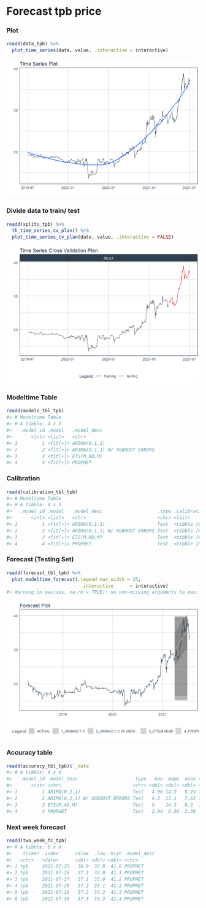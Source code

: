
# Forecast tpb price

### Plot

``` r
readd(data_tpb) %>%
  plot_time_series(date, value, .interactive = interactive)
```

![](Readme_files/figure-gfm/unnamed-chunk-2-1.png)<!-- -->

### Divide data to train/ test

``` r
readd(splits_tpb) %>%
  tk_time_series_cv_plan() %>%
  plot_time_series_cv_plan(date, value, .interactive = FALSE)
```

![](Readme_files/figure-gfm/unnamed-chunk-3-1.png)<!-- -->

### Modeltime Table

``` r
readd(models_tbl_tpb)
#> # Modeltime Table
#> # A tibble: 4 x 3
#>   .model_id .model   .model_desc                   
#>       <int> <list>   <chr>                         
#> 1         1 <fit[+]> ARIMA(0,1,1)                  
#> 2         2 <fit[+]> ARIMA(0,1,1) W/ XGBOOST ERRORS
#> 3         3 <fit[+]> ETS(M,AD,M)                   
#> 4         4 <fit[+]> PROPHET
```

### Calibration

``` r
readd(calibration_tbl_tpb)
#> # Modeltime Table
#> # A tibble: 4 x 5
#>   .model_id .model   .model_desc                    .type .calibration_data
#>       <int> <list>   <chr>                          <chr> <list>           
#> 1         1 <fit[+]> ARIMA(0,1,1)                   Test  <tibble [65 x 4]>
#> 2         2 <fit[+]> ARIMA(0,1,1) W/ XGBOOST ERRORS Test  <tibble [65 x 4]>
#> 3         3 <fit[+]> ETS(M,AD,M)                    Test  <tibble [65 x 4]>
#> 4         4 <fit[+]> PROPHET                        Test  <tibble [65 x 4]>
```

### Forecast (Testing Set)

``` r
readd(forecast_tbl_tpb) %>% 
  plot_modeltime_forecast(.legend_max_width = 25, 
                           .interactive      = interactive)
#> Warning in max(ids, na.rm = TRUE): no non-missing arguments to max; returning -Inf
```

![](Readme_files/figure-gfm/unnamed-chunk-6-1.png)<!-- -->

### Accuracy table

``` r
readd(accuracy_tbl_tpb)$`_data`
#> # A tibble: 4 x 9
#>   .model_id .model_desc                    .type   mae  mape  mase smape  rmse   rsq
#>       <int> <chr>                          <chr> <dbl> <dbl> <dbl> <dbl> <dbl> <dbl>
#> 1         1 ARIMA(0,1,1)                   Test   4.96 14.2   8.23 15.8   6.22  NA  
#> 2         2 ARIMA(0,1,1) W/ XGBOOST ERRORS Test   4.6  13.1   7.63 14.6   5.87  NA  
#> 3         3 ETS(M,AD,M)                    Test   5    14.3   8.3  16     6.24   0  
#> 4         4 PROPHET                        Test   2.04  6.56  3.39  6.42  2.46   0.8
```

### Next week forecast

``` r
readd(two_week_fc_tpb)
#> # A tibble: 6 x 6
#>   .ticker .index     .value  .low .high .model_desc
#>   <chr>   <date>      <dbl> <dbl> <dbl> <chr>      
#> 1 tpb     2021-07-23   36.9  32.8  41.0 PROPHET    
#> 2 tpb     2021-07-26   37.1  33.0  41.1 PROPHET    
#> 3 tpb     2021-07-27   37.1  33.0  41.2 PROPHET    
#> 4 tpb     2021-07-28   37.2  33.1  41.2 PROPHET    
#> 5 tpb     2021-07-29   37.2  33.2  41.3 PROPHET    
#> 6 tpb     2021-07-30   37.3  33.3  41.4 PROPHET
```
